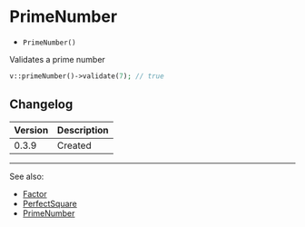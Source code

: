 # PrimeNumber

- `PrimeNumber()`

Validates a prime number

```php
v::primeNumber()->validate(7); // true
```

## Changelog

Version | Description
--------|-------------
  0.3.9 | Created

***
See also:

  * [Factor](Factor.md)
  * [PerfectSquare](PerfectSquare.md)
  * [PrimeNumber](PrimeNumber.md)

